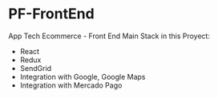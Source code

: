 # PF-FrontEnd
App Tech Ecommerce - Front End
Main Stack in this Proyect:
- React
- Redux
- SendGrid
- Integration with Google, Google Maps
- Integration with Mercado Pago
